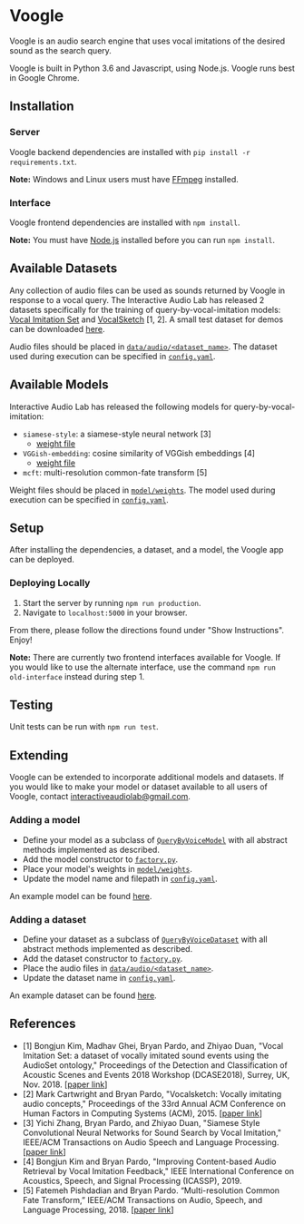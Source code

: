# Voogle
Voogle is an audio search engine that uses vocal imitations of the desired sound as the search query.

Voogle is built in Python 3.6 and Javascript, using Node.js. Voogle runs best in Google Chrome.

## Installation
### Server
Voogle backend dependencies are installed with `pip install -r requirements.txt`.

**Note:** Windows and Linux users must have [FFmpeg](https://www.ffmpeg.org/) installed.

### Interface
Voogle frontend dependencies are installed with `npm install`.

**Note:** You must have [Node.js](https://nodejs.org/en/) installed before you can run `npm install`.

## Available Datasets
Any collection of audio files can be used as sounds returned by Voogle in response to a vocal query. The Interactive Audio Lab has released 2 datasets specifically for the training of query-by-vocal-imitation models: [Vocal Imitation Set](https://zenodo.org/record/1340763#.XAap0mhKiM8) and [VocalSketch](https://zenodo.org/record/1251982#.XAap1WhKiM8) [1, 2]. A small test dataset for demos can be downloaded [here](https://www.dropbox.com/s/lkj55uvz4z26i8d/test_dataset.zip?dl=1).

Audio files should be placed in [`data/audio/<dataset_name>`](data/audio/). The dataset used during execution can be specified in [`config.yaml`](config.yaml).

## Available Models
Interactive Audio Lab has released the following models for query-by-vocal-imitation:
 - `siamese-style`: a siamese-style neural network [3]
    - [weight file](https://www.dropbox.com/s/234i2ft9sfcdpty/siamese_style.h5?dl=1)
 - `VGGish-embedding`: cosine similarity of VGGish embeddings [4]
    - [weight file](https://www.dropbox.com/s/5x5ceczislmyk0y/vggish_pretrained_convs.pth?dl=1)
 - `mcft`: multi-resolution common-fate transform [5]

Weight files should be placed in [`model/weights`](model/weights/). The model used during execution can be specified in [`config.yaml`](config.yaml).

## Setup
After installing the dependencies, a dataset, and a model, the Voogle app can be deployed.

### Deploying Locally
1. Start the server by running `npm run production`.
2. Navigate to `localhost:5000` in your browser.

From there, please follow the directions found under "Show Instructions". Enjoy!

**Note:** There are currently two frontend interfaces available for Voogle. If you would like to use the alternate interface, use the command `npm run old-interface` instead during step 1.

## Testing
Unit tests can be run with `npm run test`.

## Extending
Voogle can be extended to incorporate additional models and datasets. If you would like to make your model or dataset available to all users of Voogle, contact interactiveaudiolab@gmail.com.

### Adding a model
- Define your model as a subclass of [`QueryByVoiceModel`](model/QueryByVoiceModel.py) with all abstract methods implemented as described.
- Add the model constructor to [`factory.py`](factory.py).
- Place your model's weights in [`model/weights`](model/weights/).
- Update the model name and filepath in [`config.yaml`](config.yaml).

An example model can be found [here](model/SiameseStyle.py).

### Adding a dataset
- Define your dataset as a subclass of [`QueryByVoiceDataset`](data/QueryByVoiceDataset.py) with all abstract methods implemented as described.
- Add the dataset constructor to [`factory.py`](factory.py).
- Place the audio files in [`data/audio/<dataset_name>`](data/audio/).
- Update the dataset name in [`config.yaml`](config.yaml).

An example dataset can be found [here](data/TestDataset.py).

## References
- [1] Bongjun Kim, Madhav Ghei, Bryan Pardo, and Zhiyao Duan, "Vocal Imitation Set: a dataset of vocally imitated sound events using the AudioSet ontology," Proceedings of the Detection and Classification of Acoustic Scenes and Events 2018 Workshop (DCASE2018), Surrey, UK, Nov. 2018. [[paper link](http://dcase.community/documents/workshop2018/proceedings/DCASE2018Workshop_Kim_135.pdf)]
- [2] Mark Cartwright and Bryan Pardo, "Vocalsketch: Vocally imitating audio concepts," Proceedings of the 33rd Annual ACM Conference on Human Factors in Computing Systems (ACM), 2015. [[paper link](http://music.cs.northwestern.edu/publications/cartwright_pardo_chi2015.pdf)]
- [3] Yichi Zhang, Bryan Pardo, and Zhiyao Duan, "Siamese Style Convolutional Neural Networks for Sound Search by Vocal Imitation," IEEE/ACM Transactions on Audio Speech and Language Processing. [[paper link](https://ieeexplore.ieee.org/document/8453811)]
- [4] Bongjun Kim and Bryan Pardo, "Improving Content-based Audio Retrieval by Vocal Imitation Feedback," IEEE International Conference on Acoustics, Speech, and Signal Processing (ICASSP), 2019.
- [5] Fatemeh Pishdadian and Bryan Pardo. “Multi-resolution Common Fate Transform,” IEEE/ACM Transactions on Audio, Speech, and Language Processing, 2018. [[paper link](http://music.eecs.northwestern.edu/publications/pishdadian_pardo_mcft_journal_2018.pdf)]

